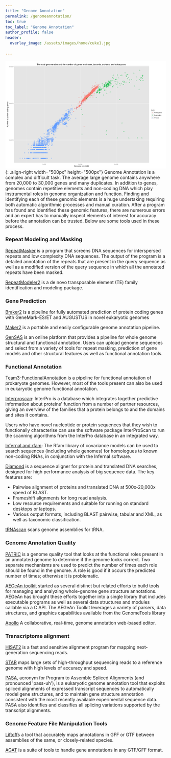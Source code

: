 ```yaml
---
title: "Genome Annotation"
permalink: /genomeannotation/
toc: true
toc_label: "Genome Annotation"
author_profile: false
header:
  overlay_image: /assets/images/home/cuke1.jpg

---
```


<!--- add jbrowse, maybe some notes on how to evaluate gene annotations, transcriptome assembly tools (trinity), gemoma, bitacora, orthofinder -->

![image-left](/assets/images/resource_images/genome_size_vs_gene_count.png){: .align-right width="500px" height="500px"} Genome Annotation is a complex and difficult task. The average large genome contains anywhere from 20,000 to 30,000 genes and many duplicates. In addition to genes, genomes contain repetitive elements and non-coding DNA which play instrumental roles in genome organization and function. Finding and identifying each of these genomic elements is a huge undertaking requiring both automatic algorithmic processes and manual curation. After a program has found and identified these genomic features, there are numerous errors and an expert has to manually inspect elements of interest for accuracy before the annotation can be trusted. Below are some tools used in these process.

### Repeat Modeling and Masking

[RepeatMasker](http://repeatmasker.org/) is a program that screens DNA sequences for interspersed repeats and low complexity DNA sequences. The output of the program is a detailed annotation of the repeats that are present in the query sequence as well as a modified version of the query sequence in which all the annotated repeats have been masked.  

[RepeatModeler2](https://github.com/Dfam-consortium/RepeatModeler) is a de novo transposable element (TE) family identification and modeling package.   

### Gene Prediction 

[Braker2](http://exon.gatech.edu/braker1.html) is a pipeline for fully automated prediction of protein coding genes with GeneMark-ES/ET and AUGUSTUS in novel eukaryotic genomes    

[Maker2](http://www.yandell-lab.org/software/maker.html) is a portable and easily configurable genome annotation pipeline. 

[GenSAS](https://www.gensas.org/) is an online platform that provides a pipeline for whole genome structural and functional annotation. Users can upload genome sequences and select from a variety of tools for repeat masking, prediction of gene models and other structural features as well as functional annotation tools. 

### Functional Annotation

[Team3-FunctionalAnnotation](https://github.com/compgenomics2019/Team3-FunctionalAnnotation) is a pipeline for functional annotation of prokaryote genomes. However, most of the tools present can also be used in eukaryotic genome functional annotation. 

[Interproscan](https://github.com/ebi-pf-team/interproscan): InterPro is a database which integrates together predictive information about proteins' function from a number of partner resources, giving an overview of the families that a protein belongs to and the domains and sites it contains.   

Users who have novel nucleotide or protein sequences that they wish to functionally characterise can use the software package InterProScan to run the scanning algorithms from the InterPro database in an integrated way.

[Infernal and rfam](https://github.com/Rfam/rfam-docs/blob/master/docs/source/genome-annotation.rst): The Rfam library of covariance models can be used to search sequences (including whole genomes) for homologues to known non-coding RNAs, in conjunction with the Infernal software.

[Diamond](https://github.com/bbuchfink/diamond) is a sequence aligner for protein and translated DNA searches, designed for high performance analysis of big sequence data. The key features are:
- Pairwise alignment of proteins and translated DNA at 500x-20,000x speed of BLAST.
- Frameshift alignments for long read analysis.
- Low resource requirements and suitable for running on standard desktops or laptops.
- Various output formats, including BLAST pairwise, tabular and XML, as well as taxonomic classification.

[tRNAscan](http://lowelab.ucsc.edu/tRNAscan-SE/) scans genome assemblies for tRNA.

### Genome Annotation Quality

[PATRIC](https://docs.patricbrc.org/tutorial/genome_quality_report/genome_quality_report.html) is a genome quality tool that looks at the functional roles present in an annotated genome to determine if the genome looks correct. Two separate mechanisms are used to predict the number of times each role should be found in the genome. A role is good if it occurs the predicted number of times; otherwise it is problematic.

[AEGeAn toolkit](https://aegean.readthedocs.io/en/stable/index.html) started as several distinct but related efforts to build tools for managing and analyzing whole-genome gene structure annotations. AEGeAn has brought these efforts together into a single library that includes executable programs as well as several data structures and modules callable via a C API. The AEGeAn Toolkit leverages a variety of parsers, data structures, and graphics capabilities available from the GenomeTools library 

[Apollo](https://genomearchitect.readthedocs.io/en/latest/) A collaborative, real-time, genome annotation web-based editor.

### Transcriptome alignment 

[HISAT2](http://ccb.jhu.edu/software/hisat2/manual.shtml#getting-started-with-hisat2) is a fast and sensitive alignment program for mapping next-generation sequencing reads.

[STAR](https://github.com/alexdobin/STAR) maps large sets of high-throughput sequencing reads to a reference genome with high levels of accuracy and speed.

[PASA](https://github.com/PASApipeline/PASApipeline/wiki), acronym for Program to Assemble Spliced Alignments (and pronounced 'pass-uh'), is a eukaryotic genome annotation tool that exploits spliced alignments of expressed transcript sequences to automatically model gene structures, and to maintain gene structure annotation consistent with the most recently available experimental sequence data. PASA also identifies and classifies all splicing variations supported by the transcript alignments. 

### Genome Feature File Manipulation Tools

[Liftoff](https://github.com/agshumate/Liftoff)s a tool that accurately maps annotations in GFF or GTF between assemblies of the same, or closely-related species.

[AGAT](https://github.com/NBISweden/AGAT/wiki#list-of-agat-tools-v021) is a suite of tools to handle gene annotations in any GTF/GFF format.
